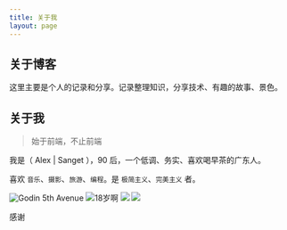 ```yaml
---
title: 关于我
layout: page
---
```


## 关于博客

这里主要是个人的记录和分享。记录整理知识，分享技术、有趣的故事、景色。

## 关于我

> 始于前端，不止前端

我是（ Alex | Sanget ），90 后，一个低调、务实、喜欢喝早茶的广东人。

喜欢 `音乐`、`摄影`、`旅游`、`编程`。是 `极简主义`、`完美主义` 者。

<escape>
  <div class="photoset-grid" data-layout="22">
    <img src="https://cdn.jsdelivr.net/gh/SANGET/blog-v3@master/content/assets/images/other/guitar.jpg" alt="Godin 5th Avenue">
    <img src="https://cdn.jsdelivr.net/gh/SANGET/blog-v3@master/content/assets/images/me/1.jpg" alt="18岁啊">
    <img src="https://cdn.jsdelivr.net/gh/SANGET/blog-v3@master/content/assets/images/covers/bg1.jpg">
    <img src="https://cdn.jsdelivr.net/gh/SANGET/blog-v3@master/content/assets/images/trip/bugiuo/9.jpg">
  </div>
</escape>

<!-- ## 时间线

- 1990 出生在广东
- 1996 年接触计算机，梦想成为游戏设计师
- 2006 年接触自学吉他
- 2013 大学毕业，到政府单位工作，但是还是喜欢更有挑战的未来
- 2015 到国外工作生活，见识了更大的世界，看了更多的风景，认识了许多朋友，离离合合，聚聚散散，这是生活的常态吧
- 2019 思考自己的人生价值 -->

<!-- ----------- -->

<!-- ## 更多 -->

<!-- <escape>
  <div class="photoset-grid" data-layout="3">
    <img src="https://cdn.jsdelivr.net/gh/SANGET/blog-v3@master/content/assets/images/me/1.jpg" alt="18岁啊">
    <img src="https://cdn.jsdelivr.net/gh/SANGET/blog-v3@master/content/assets/images/me/8.jpg">
    <img src="https://cdn.jsdelivr.net/gh/SANGET/blog-v3@master/content/assets/images/me/9.jpg">
    <img src="https://cdn.jsdelivr.net/gh/SANGET/blog-v3@master/content/assets/images/me/4.jpg">
    <img src="https://cdn.jsdelivr.net/gh/SANGET/blog-v3@master/content/assets/images/me/5.jpg">
    <img src="https://cdn.jsdelivr.net/gh/SANGET/blog-v3@master/content/assets/images/me/6.jpg">
    <img src="https://cdn.jsdelivr.net/gh/SANGET/blog-v3@master/content/assets/images/me/7.jpg">
    <img src="https://cdn.jsdelivr.net/gh/SANGET/blog-v3@master/content/assets/images/me/8.jpg">
    <img src="https://cdn.jsdelivr.net/gh/SANGET/blog-v3@master/content/assets/images/me/9.jpg">
  </div>
</escape> -->

感谢
